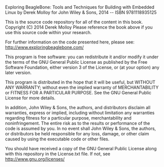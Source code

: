Exploring BeagleBone: Tools and Techniques for Building with Embedded Linux
by Derek Molloy for John Wiley & Sons, 2014 -- ISBN 9781118935125

This is the source code repository for all of the content in this book.
Copyright (C) 2014 Derek Molloy 
Please reference the book above if you use this source code within your research.

For further information on the code presented here, 
please see: http://www.exploringbeaglebone.com/

This program is free software: you can redistribute it and/or modify it under 
the terms of the GNU General Public License as published by the Free Software 
Foundation, either version 3 of the License, or (at your option) any later version.

This program is distributed in the hope that it will be useful, but WITHOUT ANY 
WARRANTY; without even the implied warranty of  MERCHANTABILITY or FITNESS FOR 
A PARTICULAR PURPOSE.  See the GNU General Public License for more details.

In addition, John Wiley & Sons, the authors, and distributors disclaim all 
warranties, express or implied, including without limitation any warranties 
regarding fitness for a particular purpose, merchantability and noninfringement. 
The entire risk as to the results or performance of the code is assumed by you. 
In no event shall John Wiley & Sons, the authors, or distributors be held 
responsible for any loss, damage, or other claim caused by using the executable 
code or other files.

You should have received a copy of the GNU General Public License along with 
this repository in the License.txt file. If not, see http://www.gnu.org/licenses/
